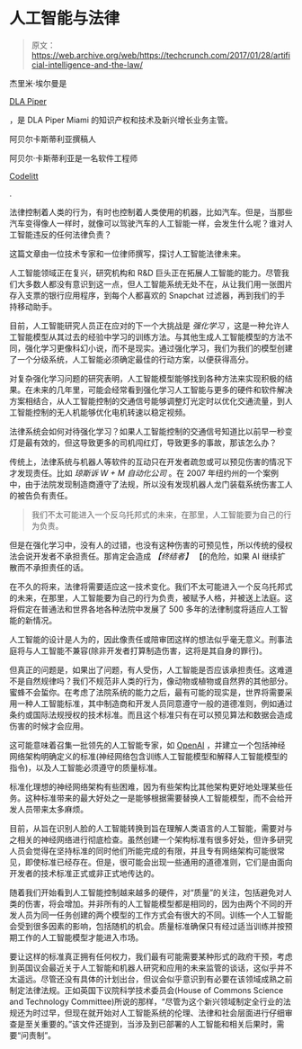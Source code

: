 # 人工智能与法律

> 原文：<https://web.archive.org/web/https://techcrunch.com/2017/01/28/artificial-intelligence-and-the-law/>

杰里米·埃尔曼是

[DLA Piper](https://web.archive.org/web/20230221195800/https://www.dlapiper.com/en/us/)

，是 DLA Piper Miami 的知识产权和技术及新兴增长业务主管。

阿贝尔卡斯蒂利亚撰稿人

阿贝尔·卡斯蒂利亚是一名软件工程师

[Codelitt](https://web.archive.org/web/20230221195800/https://www.codelitt.com/)

.

法律控制着人类的行为，有时也控制着人类使用的机器，比如汽车。但是，当那些汽车变得像人一样时，就像可以驾驶汽车的人工智能一样，会发生什么呢？谁对人工智能违反的任何法律负责？

这篇文章由一位技术专家和一位律师撰写，探讨人工智能法律未来。

人工智能领域正在复兴，研究机构和 R&D 巨头正在拓展人工智能的能力。尽管我们大多数人都没有意识到这一点，但人工智能系统无处不在，从让我们用一张图片存入支票的银行应用程序，到每个人都喜欢的 Snapchat 过滤器，再到我们的手持移动助手。

目前，人工智能研究人员正在应对的下一个大挑战是 *强化学习* ，这是一种允许人工智能模型从其过去的经验中学习的训练方法。与其他生成人工智能模型的方法不同，强化学习更像科幻小说，而不是现实。通过强化学习，我们为我们的模型创建了一个分级系统，人工智能必须确定最佳的行动方案，以便获得高分。

对复杂强化学习问题的研究表明，人工智能模型能够找到各种方法来实现积极的结果。在未来的几年里，可能会经常看到强化学习人工智能与更多的硬件和软件解决方案相结合，从人工智能控制的交通信号能够调整灯光定时以优化交通流量，到人工智能控制的无人机能够优化电机转速以稳定视频。

法律系统会如何对待强化学习？如果人工智能控制的交通信号知道比以前早一秒变灯是最有效的，但这导致更多的司机闯红灯，导致更多的事故，那该怎么办？

传统上，法律系统与机器人等软件的互动只在开发者疏忽或可以预见伤害的情况下才发现责任。比如 *琼斯诉 W + M 自动化公司* 。在 2007 年纽约州的一个案例中，由于法院发现制造商遵守了法规，所以没有发现机器人龙门装载系统伤害工人的被告负有责任。

> 我们不太可能进入一个反乌托邦式的未来，在那里，人工智能要为自己的行为负责。

但是在强化学习中，没有人的过错，也没有这种伤害的可预见性，所以传统的侵权法会说开发者不承担责任。那肯定会造成 *【终结者】* 【的危险，如果 AI 继续扩散而不承担责任的话。

在不久的将来，法律将需要适应这一技术变化。我们不太可能进入一个反乌托邦式的未来，在那里，人工智能要为自己的行为负责，被赋予人格，并被送上法庭。这将假定在普通法和世界各地各种法院中发展了 500 多年的法律制度将适应人工智能的新情况。

人工智能的设计是人为的，因此像责任或陪审团这样的想法似乎毫无意义。刑事法庭将与人工智能不兼容(除非开发者打算制造伤害，这将是其自身的罪行)。

但真正的问题是，如果出了问题，有人受伤，人工智能是否应该承担责任。这难道不是自然规律吗？我们不规范非人类的行为，像动物或植物或自然界的其他部分。蜜蜂不会蜇你。在考虑了法院系统的能力之后，最有可能的现实是，世界将需要采用一种人工智能标准，其中制造商和开发人员同意遵守一般的道德准则，例如通过条约或国际法规授权的技术标准。而且这个标准只有在可以预见算法和数据会造成伤害的时候才会应用。

这可能意味着召集一批领先的人工智能专家，如 [OpenAI](https://web.archive.org/web/20230221195800/https://www.crunchbase.com/organization/openai#/entity) ，并建立一个包括神经网络架构明确定义的标准(神经网络包含训练人工智能模型和解释人工智能模型的指令)，以及人工智能必须遵守的质量标准。

标准化理想的神经网络架构有些困难，因为有些架构比其他架构更好地处理某些任务。这种标准带来的最大好处之一是能够根据需要替换人工智能模型，而不会给开发人员带来太多麻烦。

目前，从旨在识别人脸的人工智能转换到旨在理解人类语言的人工智能，需要对与之相关的神经网络进行彻底检查。虽然创建一个架构标准有很多好处，但许多研究人员会觉得在坚持标准的同时他们所能完成的有限，并且专有网络架构可能很常见，即使标准已经存在。但是，很可能会出现一些通用的道德准则，它们是由面向开发者的技术标准正式或非正式地传达的。

随着我们开始看到人工智能控制越来越多的硬件，对“质量”的关注，包括避免对人类的伤害，将会增加。并非所有的人工智能模型都是相同的，因为由两个不同的开发人员为同一任务创建的两个模型的工作方式会有很大的不同。训练一个人工智能会受到很多因素的影响，包括随机的机会。质量标准确保只有经过适当训练并按预期工作的人工智能模型才能进入市场。

要让这样的标准真正拥有任何权力，我们最有可能需要某种形式的政府干预，考虑到英国议会最近关于人工智能和机器人研究和应用的未来监管的谈话，这似乎并不太遥远。尽管还没有具体的计划出台，但议会似乎意识到有必要在该领域成熟之前制定法律法规。正如英国下议院科学技术委员会(House of Commons Science and Technology Committee)所说的那样，“尽管为这个新兴领域制定全行业的法规还为时过早，但现在就开始对人工智能系统的伦理、法律和社会层面进行仔细审查是至关重要的。”该文件还提到，当涉及到已部署的人工智能和相关后果时，需要“问责制”。